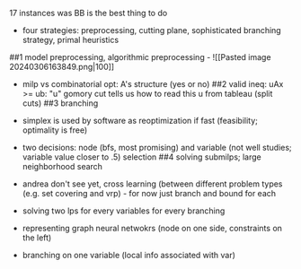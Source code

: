 17 instances was BB is the best thing to do 
- four strategies: preprocessing, cutting plane, sophisticated branching strategy, primal heuristics

##1 model preprocessing, algorithmic preprocessing
	- ![[Pasted image 20240306163849.png|100]]
- milp vs combinatorial opt: A's structure (yes or no)
##2 valid ineq: uAx >= ub: "u" gomory cut tells us how to read this u from tableau (split cuts)
##3 branching
- simplex is used by software as reoptimization if fast (feasibility; optimality is free)
- two decisions: node (bfs, most promising) and variable (not well studies; variable value closer to .5) selection
##4 solving submilps; large neighborhood search


- andrea don't see yet, cross learning (between different problem types (e.g. set covering and vrp) - for now just branch and bound for each
- solving two lps for every variables for every branching
- representing graph neural netwokrs (node on one side, constraints on the left)
- branching on one variable (local info associated with var)